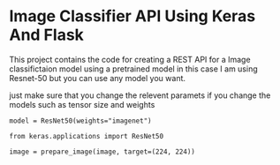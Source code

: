 # Image Classifier API Using Keras And Flask

This project contains the code for creating a REST API for a Image classifictaion model using a pretrained model in this case I am using Resnet-50 but you can use any model you want.

just make sure that you change the relevent paramets if you change the models such as tensor size and weights 

`model = ResNet50(weights="imagenet")`

`from keras.applications import ResNet50`

`image = prepare_image(image, target=(224, 224))`

##